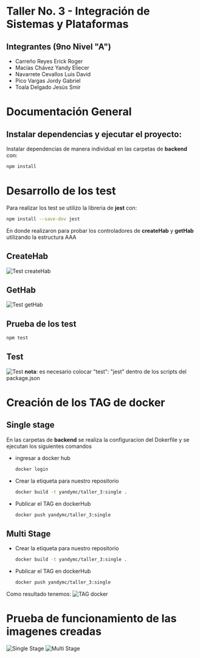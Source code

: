 # Taller No. 3 - Integración de Sistemas y Plataformas
## Integrantes (9no Nivel "A")
- Carreño Reyes Erick Roger
- Macías Chávez Yandy Eliecer
- Navarrete Cevallos Luis David
- Pico Vargas Jordy Gabriel
- Toala Delgado Jesús Smir

# Documentación General

## Instalar dependencias y ejecutar el proyecto:

Instalar dependencias de manera individual en las carpetas de **backend** con:

```bash
npm install
```


# Desarrollo de los test
Para realizar los test se utilizo la libreria de **jest** con:

```bash
npm install --save-dev jest
```
En donde realizaron para probar los controladores de **createHab** y **getHab** utilizando
la estructura AAA
## CreateHab
![Test createHab](/Images/imageT1.png)
## GetHab 
![Test getHab](/Images/imageT2.png)

## Prueba de los test
```bash
npm test
```
## Test
![Test](/Images/image0.png)
**nota**: es necesario colocar "test": "jest" dentro de los scripts del package.json


# Creación de los TAG de docker
## Single stage
En las carpetas de **backend** se realiza la configuracion del Dokerfile y se ejecutan los siguientes comandos

 * ingresar a docker hub
    ```bash
    docker login
    ```
* Crear la etiqueta para nuestro repositorio
    ```bash
    docker build -t yandymc/taller_3:single .
    ```
* Publicar el TAG en dockerHub
    ```bash
    docker push yandymc/taller_3:single
    ```

## Multi Stage
* Crear la etiqueta para nuestro repositorio
    ```bash
    docker build -t yandymc/taller_3:single .
    ```
* Publicar el TAG en dockerHub
    ```bash
    docker push yandymc/taller_3:single
    ```

Como resultado tenemos:
![TAG docker](/Images/image1.png)


# Prueba de funcionamiento de las imagenes creadas

![Single Stage](/Images/image2.png)
![Multi Stage](/Images/image2.png)

